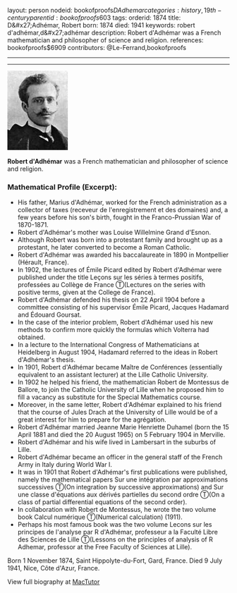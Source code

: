 layout: person
nodeid: bookofproofs$DAdhemar
categories: history,19th-century
parentid: bookofproofs$603
tags: 
orderid: 1874
title: D&amp;#x27;Adhémar, Robert
born: 1874
died: 1941
keywords: robert d'adhémar,d&amp;#x27;adhémar
description: Robert d'Adhémar was a French mathematician and philosopher of science and religion.
references: bookofproofs$6909
contributors: @Le-Ferrand,bookofproofs

---



---

![DAdhemar.jpg](https://github.com/bookofproofs/bookofproofs.github.io/blob/main/_sources/_assets/images/portraits/DAdhemar.jpg?raw=true)

**Robert d'Adhémar** was a French mathematician and philosopher of science and religion.

### Mathematical Profile (Excerpt):
* His father, Marius d'Adhémar, worked for the French administration as a collector of taxes (receveur de l'enregistrement et des domaines) and, a few years before his son's birth, fought in the Franco-Prussian War of 1870-1871.
* Robert d'Adhémar's mother was Louise Willelmine Grand d'Esnon.
* Although Robert was born into a protestant family and brought up as a protestant, he later converted to become a Roman Catholic.
* Robert d'Adhémar was awarded his baccalaureate in 1890 in Montpellier (Hérault, France).
* In 1902, the lectures of Émile Picard edited by Robert d'Adhémar were published under the title Leçons sur les séries à termes positifs, professées au Collège de France Ⓣ(Lectures on the series with positive terms, given at the College de France).
* Robert d'Adhémar defended his thesis on 22 April 1904 before a committee consisting of his supervisor Émile Picard, Jacques Hadamard and Édouard Goursat.
* In the case of the interior problem, Robert d'Adhémar used his new methods to confirm more quickly the formulas which Volterra had obtained.
* In a lecture to the International Congress of Mathematicians at Heidelberg in August 1904, Hadamard referred to the ideas in Robert d'Adhémar's thesis.
* In 1901, Robert d'Adhémar became Maître de Conférences (essentially equivalent to an assistant lecturer) at the Lille Catholic University.
* In 1902 he helped his friend, the mathematician Robert de Montessus de Ballore, to join the Catholic University of Lille when he proposed him to fill a vacancy as substitute for the Special Mathematics course.
* Moreover, in the same letter, Robert d'Adhémar explained to his friend that the course of Jules Drach at the University of Lille would be of a great interest for him to prepare for the agrégation.
* Robert d'Adhémar married Jeanne Marie Henriette Duhamel (born the 15 April 1881 and died the 20 August 1965) on 5 February 1904 in Merville.
* Robert d'Adhémar and his wife lived in Lambersart in the suburbs of Lille.
* Robert d'Adhémar became an officer in the general staff of the French Army in Italy during World War I.
* It was in 1901 that Robert d'Adhémar's first publications were published, namely the mathematical papers Sur une intégration par approximations successives Ⓣ(On integration by successive approximations) and Sur une classe d'équations aux dérivés partielles du second ordre Ⓣ(On a class of partial differential equations of the second order).
* In collaboration with Robert de Montessus, he wrote the two volume book Calcul numérique Ⓣ(Numerical calculation) (1911).
* Perhaps his most famous book was the two volume Lecons sur les principes de l'analyse par R d'Adhémar, professeur a la Faculté Libre des Sciences de Lille Ⓣ(Lessons on the principles of analysis of R Adhemar, professor at the Free Faculty of Sciences at Lille).

Born 1 November 1874, Saint Hippolyte-du-Fort, Gard, France. Died 9 July 1941, Nice, Côte d'Azur, France.

View full biography at [MacTutor](https://mathshistory.st-andrews.ac.uk/Biographies/DAdhemar/)
